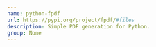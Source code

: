 ```yaml
---
name: python-fpdf
url: https://pypi.org/project/fpdf/#files
description: Simple PDF generation for Python.
group: None
---
```

